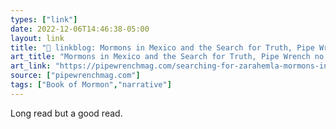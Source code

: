 ```yaml
---
types: ["link"]
date: 2022-12-06T14:46:38-05:00
layout: link
title: "🔗 linkblog: Mormons in Mexico and the Search for Truth, Pipe Wrench no. 8:'"
art_title: "Mormons in Mexico and the Search for Truth, Pipe Wrench no. 8:"
art_link: "https://pipewrenchmag.com/searching-for-zarahemla-mormons-in-mesoamerica/"
source: ["pipewrenchmag.com"]
tags: ["Book of Mormon","narrative"]
---
```

Long read but a good read.  
 
